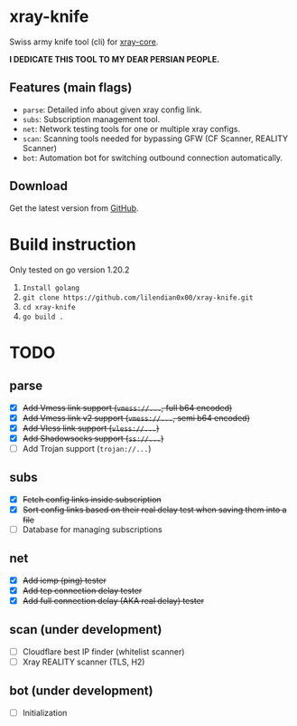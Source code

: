 # xray-knife
Swiss army knife tool (cli) for [xray-core](https://github.com/XTLS/Xray-core).

**I DEDICATE THIS TOOL TO MY DEAR PERSIAN PEOPLE.**

## Features (main flags)
- `parse`: Detailed info about given xray config link.
- `subs`: Subscription management tool.
- `net`: Network testing tools for one or multiple xray configs.
- `scan`: Scanning tools needed for bypassing GFW (CF Scanner, REALITY Scanner)
- `bot`: Automation bot for switching outbound connection automatically.

## Download

Get the latest version from [GitHub](https://github.com/lilendian0x00/xray-knife/releases/latest).

# Build instruction
Only tested on go version 1.20.2

1. `Install golang`
2. `git clone https://github.com/lilendian0x00/xray-knife.git`
3. `cd xray-knife`
4. `go build .`
    

# TODO
## parse
- [X] ~~Add Vmess link support (`vmess://...`, full b64 encoded)~~
- [X] ~~Add Vmess link v2 support (`vmess://...`, semi b64 encoded)~~
- [X] ~~Add Vless link support (`vless://...`)~~
- [X] ~~Add Shadowsocks support (`ss://...`)~~
- [ ] Add Trojan support (`trojan://...`)

## subs
- [X] ~~Fetch config links inside subscription~~
- [X] ~~Sort config links based on their real delay test when saving them into a file~~
- [ ] Database for managing subscriptions

## net
- [X] ~~Add icmp (ping) tester~~
- [X] ~~Add tcp connection delay tester~~
- [X] ~~Add full connection delay (AKA real delay) tester~~

## scan (under development)
- [ ] Cloudflare best IP finder (whitelist scanner)
- [ ] Xray REALITY scanner (TLS, H2)

## bot (under development)
- [ ] Initialization

